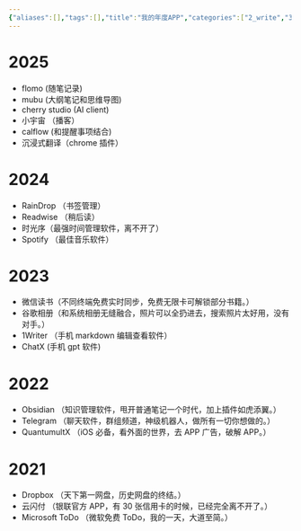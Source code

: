 ```yaml
---
{"aliases":[],"tags":[],"title":"我的年度APP","categories":["2_write","3_个人记录"],"abbrlink":"d14e768c","date":"2023-01-11T08:00:01+08:00","date_modify":"2025-06-07T22:55:09+08:00","dg-publish":true,"number headings":"None","permalink":"/__Publish__/03_软件/我的年度APP/","dgPassFrontmatter":true}
---
```



# 2025

- flomo (随笔记录)
- mubu (大纲笔记和思维导图)
- cherry studio (AI client)
- 小宇宙 （播客）
- calflow (和提醒事项结合)
- 沉浸式翻译（chrome 插件）

# 2024

- RainDrop （书签管理）
- Readwise （稍后读）
- 时光序（最强时间管理软件，离不开了）
- Spotify （最佳音乐软件）

# 2023

- 微信读书（不同终端免费实时同步，免费无限卡可解锁部分书籍。）
- 谷歌相册（和系统相册无缝融合，照片可以全扔进去，搜索照片太好用，没有对手。）
- 1Writer （手机 markdown 编辑查看软件）
- ChatX (手机 gpt 软件)

# 2022

- Obsidian （知识管理软件，甩开普通笔记一个时代，加上插件如虎添翼。）
- Telegram （聊天软件，群组频道，神级机器人，做所有一切你想做的。）
- QuantumultX （iOS 必备，看外面的世界，去 APP 广告，破解 APP。）

# 2021

- Dropbox （天下第一网盘，历史网盘的终结。）
- 云闪付 （银联官方 APP，有 30 张信用卡的时候，已经完全离不开了。）
- Microsoft ToDo （微软免费 ToDo，我的一天，大道至简。）
